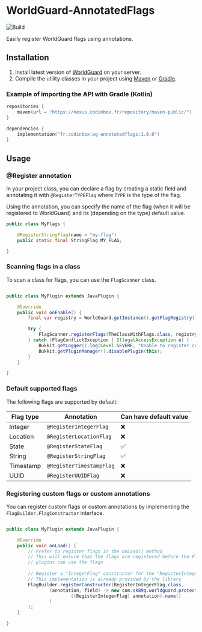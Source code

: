 # WorldGuard-AnnotatedFlags

![Build](https://github.com/dandan2611/wg-annotatedflags/actions/workflows/build.yml/badge.svg)

Easily register WorldGuard flags using annotations.

## Installation

1. Install latest version of [WorldGuard](https://dev.bukkit.org/projects/worldguard) on your server.
2. Compile the utility classes in your project using [Maven](https://maven.apache.org/) or [Gradle](https://gradle.org/).

### Example of importing the API with Gradle (Kotlin)

```kotlin
repositories {
    maven(url = "https://nexus.codinbox.fr/repository/maven-public/")
}

dependencies {
    implementation("fr.codinbox:wg-annotatedflags:1.0.0")
}
```

## Usage

### @Register annotation

In your project class, you can declare a flag by creating a static field and annotating it with `@RegisterTYPEFlag` where `TYPE` is the type of the flag.

Using the annotation, you can specify the name of the flag (when it will be registered to WorldGuard) and its (depending on the type) default value.

```java
public class MyFlags {

    @RegisterStringFlag(name = "my-flag")
    public static final StringFlag MY_FLAG;

}
```

### Scanning flags in a class

To scan a class for flags, you can use the `FlagScanner` class.

```java

public class MyPlugin extends JavaPlugin {

    @Override
    public void onEnable() {
        final var registry = WorldGuard.getInstance().getFlagRegistry();

        try {
            FlagScanner.registerFlags(TheClassWithFlags.class, registry);
        } catch (FlagConflictException | IllegalAccessException e) {
            Bukkit.getLogger().log(Level.SEVERE, "Unable to register custom WorldGuard flags", e);
            Bukkit.getPluginManager().disablePlugin(this);
        }
    }

}
```

### Default supported flags

The following flags are supported by default:

| Flag type | Annotation               | Can have default value |
|-----------|--------------------------| --- |
| Integer   | `@RegisterIntegerFlag`   | ❌    |
| Location  | `@RegisterLocationFlag`  | ❌     |
| State     | `@RegisterStateFlag`     | ✅      |
| String    | `@RegisterStringFlag`    | ✅       |
| Timestamp | `@RegisterTimestampFlag` | ❌        |
| UUID      | `@RegisterUUIDFlag`      | ❌         |

### Registering custom flags or custom annotations

You can register custom flags or custom annotations by implementing the `FlagBuilder.FlagConstructor` interface.

```java

public class MyPlugin extends JavaPlugin {

    @Override
    public void onLoad() {
        // Prefer to register flags in the onLoad() method
        // This will ensure that the flags are registered before the FlagScanner is used, and that other
        // plugins can use the flags
        
        // Register a "IntegerFlag" constructor for the "RegisterIntegerFlag" annotation
        // This implementation is already provided by the library
        FlagBuilder.registerConstructor(RegisterIntegerFlag.class,
                (annotation, field) -> new com.sk89q.worldguard.protection.flags.IntegerFlag(
                        ((RegisterIntegerFlag) annotation).name()
                )
        );
    }

}

```